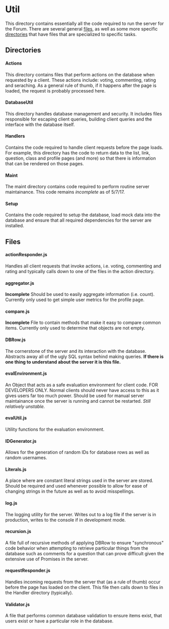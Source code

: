 # Util
This directory contains essentially all the code required to run the server for the Forum.
There are several general [files](Files), as well as some more specific [directories](Directories) that have files
that are specialized to specific tasks.

## Directories
#### Actions
This directory contains files that perform actions on the database when requested by a client.
These actions include: voting, commenting, rating and seraching. As a general rule of thumb, if it happens
after the page is loaded, the request is probably processed here.

#### DatabaseUtil
This directory handles database management and security. It includes files responsible for 
escaping client queries, building client queries and the interface with the database itself.

#### Handlers
Contains the code required to handle client requests before the page loads. For example, this
directory has the code to return data to the list, link, question, class and profile pages
(and more) so that there is information that can be rendered on those pages.

#### Maint
The maint directory contains code required to perform routine server maintainance. This code
remains _incomplete_ as of 5/7/17.

#### Setup
Contains the code required to setup the database, load mock data into the database and ensure that
all required dependencies for the server are installed.

## Files
#### actionResponder.js
Handles all client requests that invoke actions, i.e. voting, commenting and rating and typically calls
down to one of the files in the action directory.

#### aggregator.js
**Incomplete** Should be used to easily aggregate information (i.e. count). Currently only used to get simple
user metrics for the profile page.

#### compare.js
**Incomplete** File to contain methods that make it easy to compare common items. Currently only used to
determine that objects are not empty.

#### DBRow.js
The cornerstone of the server and its interaction with the database. Abstracts away all of the
ugly SQL syntax behind making queries. **If there is one thing to understand about the server it is
this file.**

#### evalEnvironment.js
An Object that acts as a safe evaluation environment for client code. FOR DEVELOPERS ONLY. Normal
clients should never have access to this as it gives users far too much power. Should be used for manual
server maintainance once the server is running and cannot be restarted. *Still relatively unstable.*

#### evalUtil.js
Utility functions for the evaluation environment.

#### IDGenerator.js
Allows for the generation of random IDs for database rows as well as random usernames.
 
#### Literals.js
A place where are constant literal strings used in the server are stored. Should be required
and used whenever possible to allow for ease of changing strings in the future as well as to
avoid misspellings.

#### log.js
The logging utility for the server. Writes out to a log file if the server is in production,
writes to the console if in development mode.

#### recursion.js
A file full of recursive methods of applying DBRow to ensure "synchronous" code behavior 
when attempting to retrieve particular things from the database such as comments for a question
that can prove difficult given the extensive use of Promises in the server.

#### requestResponder.js
Handles incoming requests from the server that (as a rule of thumb) occur before the page
has loaded on the client. This file then calls down to files in the Handler directory (typically).

#### Validator.js
A file that performs common database validation to ensure items exist, that users exist or
have a particular role in the database.